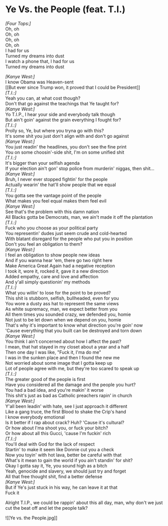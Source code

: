 # Ye Vs. the People (feat. T.I.)

_[Four Tops:]_  
Oh, oh  
Oh, oh  
Oh, oh  
Oh, oh  
I had for us  
Turned my dreams into dust  
I watch a phone that, I had for us  
Turned my dreams into dust  

_[Kanye West:]_  
I know Obama was Heaven-sent  
[[But ever since Trump won, it proved that I could be President]]  
_[T.I.:]_  
Yeah you can, at what cost though?  
Don't that go against the teachings that Ye taught for?  
_[Kanye West:]_  
Yo T.I.P., I hear your side and everybody talk though  
But ain't goin' against the grain everything I fought for?  
_[T.I.:]_  
Prolly so, Ye, but where you tryna go with this?  
It's some shit you just don't align with and don't go against  
_[Kanye West:]_  
You just readin' the headlines, you don't see the fine print  
You on some choosin'-side shit, I'm on some unified shit  
_[T.I.:]_  
It's bigger than your selfish agenda  
If your election ain't gon' stop police from murderin' niggas, then shit…  
_[Kanye West:]_  
Bruh, I never ever stopped fightin' for the people  
Actually wearin' the hat'll show people that we equal  
_[T.I.:]_  
You gotta see the vantage point of the people  
What makes you feel equal makes them feel evil  
_[Kanye West:]_  
See that's the problem with this damn nation  
All Blacks gotta be Democrats, man, we ain't made it off the plantation  
_[T.I.:]_  
Fuck who you choose as your political party  
You representin' dudes just seem crude and cold-hearted  
With blatant disregard for the people who put you in position  
Don't you feel an obligation to them?  
_[Kanye West:]_  
I feel an obligation to show people new ideas  
And if you wanna hear 'em, there go two right here  
Make America Great Again had a negative reception  
I took it, wore it, rocked it, gave it a new direction  
Added empathy, care and love and affection  
And y'all simply questionin' my methods  
_[T.I.:]_  
What you willin' to lose for the point to be proved?  
This shit is stubborn, selfish, bullheaded, even for you  
You wore a dusty ass hat to represent the same views  
As white supremacy, man, we expect better from you  
All them times you sounded crazy, we defended you, homie  
Not just to be let down when we depend on you, homie  
That's why it's important to know what direction you're goin' now  
'Cause everything that you built can be destroyed and torn down  
_[Kanye West:]_  
You think I ain't concerned about how I affect the past?  
I mean, that hat stayed in my closet about a year and a half  
Then one day I was like, "Fuck it, I'ma do me"  
I was in the sunken place and then I found the new me  
Not worried about some image that I gotta keep up  
Lot of people agree with me, but they're too scared to speak up  
_[T.I.:]_  
The greater good of the people is first  
Have you considered all the damage and the people you hurt?  
You had a bad idea, and you're makin' it worse  
This shit's just as bad as Catholic preachers rapin' in church  
_[Kanye West:]_  
Y'all been leadin' with hate, see I just approach it different  
Like a gang truce, the first Blood to shake the Crip's hand  
I know everybody emotional  
Is it better if I rap about crack? Huh? 'Cause it's cultural?  
Or how about I'ma shoot you, or fuck your bitch?  
Or how about all this Gucci, 'cause I'm fuckin' rich  
_[T.I.:]_  
You'll deal with God for the lack of respect  
Startin' to make it seem like Donnie cut you a check  
Now you toyin' with hot lava, better be careful with that  
What's it mean to gain the world if you ain't standin' for shit?  
Okay I gotta say it, Ye, you sound high as a bitch  
Yeah, genocide and slavery, we should just try and forget  
All that free thought shit, find a better defense  
_[Kanye West:]_  
But if Ye's just stuck in his way, he can leave it at that  
Fuck it  

Alright T.I.P., we could be rappin' about this all day, man, why don't we just cut the beat off and let the people talk?

![[Ye vs. the People.jpg]]
